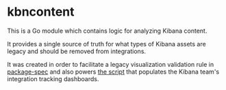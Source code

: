 # kbncontent

This is a Go module which contains logic for analyzing Kibana content.

It provides a single source of truth for what types of Kibana assets are legacy and should be removed from integrations.

It was created in order to facilitate a legacy visualization validation rule in [package-spec](https://github.com/elastic/package-spec) and also powers [the script](https://github.com/elastic/visualizations_integrations_tools/blob/master/index.go) that populates the Kibana team's integration tracking dashboards.
